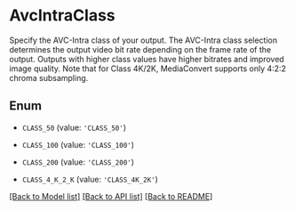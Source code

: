 # AvcIntraClass

Specify the AVC-Intra class of your output. The AVC-Intra class selection determines the output video bit rate depending on the frame rate of the output. Outputs with higher class values have higher bitrates and improved image quality. Note that for Class 4K/2K, MediaConvert supports only 4:2:2 chroma subsampling.

## Enum

* `CLASS_50` (value: `'CLASS_50'`)

* `CLASS_100` (value: `'CLASS_100'`)

* `CLASS_200` (value: `'CLASS_200'`)

* `CLASS_4_K_2_K` (value: `'CLASS_4K_2K'`)

[[Back to Model list]](../README.md#documentation-for-models) [[Back to API list]](../README.md#documentation-for-api-endpoints) [[Back to README]](../README.md)


